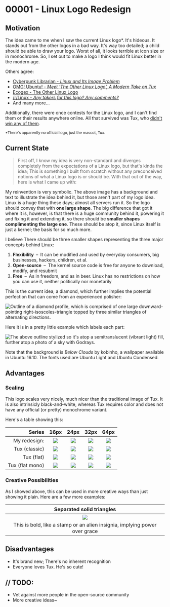
00001 - Linux Logo Redesign
===========================

Motivation
----------

The idea came to me when I saw the current Linux logo*. It's hideous. It stands out from the other logos in a bad way. It's way too detailed; a child should be able to draw your logo. Worst of all, it looks terrible at icon size or in monochrome. So, I set out to make a logo I think would fit Linux better in the modern age.

Others agree:

 - [Cyberpunk Librarian - _Linux and Its Image Problem_](http://cyberpunklibrarian.com/linux-and-its-image-problem/)
 - [OMG! Ubuntu! - _Meet ‘The Other Linux Logo’, A Modern Take on Tux_](http://www.omgubuntu.co.uk/2016/10/alternative-tux-logo)
 - [Ecogex - The Other Linux Logo](http://ecogex.com/the-other-linux-logo/)
 - [/r/Linux - _Any takers for this logo? Any comments?_](https://www.reddit.com/r/linux/comments/4emzy4/any_takers_for_this_logo_any_comments/)
 - And many more...

Additionally, there were once contests for the Linux logo, and I can't find them or their results anywhere online. All that survived was Tux, who [didn't win any of them](https://en.wikipedia.org/wiki/Tux#Origins).

<sup>*There's apparently no official logo, just the mascot, Tux.</sup>


Current State
-------------

> First off, I know my idea is very non-standard and diverges completely from the expectations of a Linux logo, but that's kinda the idea; This is something I built from scratch without any preconceived notions of what a Linux logo is or should be. With that out of the way, here is what I came up with:

My reinvention is very symbolic. The above image has a background and text to illustrate the idea behind it, but those aren't part of my logo idea.
Linux is a huge thing these days; almost all servers run it.  So the logo should convey that with **one large shape**.
The big difference that got it where it is, however, is that there is a huge community behind it, powering it and fixing it and extending it, so there should be **smaller shapes complimenting the large one**. These should be atop it, since Linux itself is just a kernel; the basis for so much more.

I believe There should be three smaller shapes representing the three major concepts behind Linux:

 1. **Flexibility**&ensp;&ndash;&ensp;It can be modified and used by everyday consumers, big businesses, hackers, children, et al.
 2. **Open-source**&ensp;&ndash;&ensp;The kernel source code is free for anyone to download, modify, and resubmit
 3. **Free**&ensp;&ndash;&ensp;As in freedom, and as in beer. Linux has no restrictions on how you can use it, neither politically nor monetarily

This is the current idea; a diamond, which further implies the potential perfection that can come from an experienced polisher:

![Outline of a diamond profile, which is comprised of one large downward-pointing right-isoscoles-triangle topped by three similar triangles of alternating directions.](https://i.imgur.com/WUF65mN.png)

Here it is in a pretty little example which labels each part:

![The above outline stylized so it's atop a semitranslucent (vibrant light) fill, further atop a photo of a sky with Godrays.](https://i.imgur.com/6X5XRqq.jpg)

Note that the background is _Below Clouds_ by kobinho, a wallpaper available in Ubuntu 16.10. The fonts used are Ubuntu Light and Ubuntu Condensed.


Advantages
----------

### Scaling

This logo scales very nicely, much nicer than the traditional image of Tux. It is also intrinsicly black-and-white, whereas Tux requires color and does not have any official (or pretty) monochrome variant.

Here's a table showing this:

|          Series | 16px  | 24px  | 32px  | 64px  |
| --------------: | :---: | :---: | :---: | :---: |
|    My redesign: | ![](https://i.imgur.com/9gPe3EG.png) | ![](https://i.imgur.com/sg0r4ly.png) | ![](https://i.imgur.com/dyNcZ04.png) | ![](https://i.imgur.com/7tMz1K8.png) |
|   Tux (classic) | ![](https://i.imgur.com/ndSvY51.png) | ![](https://i.imgur.com/rTwUhfy.png) | ![](https://i.imgur.com/Xr05GGW.png) | ![](https://i.imgur.com/1BRUVJh.png) |
|      Tux (flat) | ![](https://i.imgur.com/or4ykeb.png) | ![](https://i.imgur.com/NLbczXm.png) | ![](https://i.imgur.com/wN7jzfp.png) | ![](https://i.imgur.com/lBImrhN.png) |
| Tux (flat mono) | ![](https://i.imgur.com/p8pIA6k.png) | ![](https://i.imgur.com/7TidoxU.png) | ![](https://i.imgur.com/UPsvhKs.png) | ![](https://i.imgur.com/TuE9uiI.png) |


### Creative Possibilities

As I showed above, this can be used in more creative ways than just showing it plain. Here are a few more examples:

|      Separated solid triangles       |
| :----------------------------------: |
| ![](https://i.imgur.com/ubHmUN1.png) |
| This is bold, like a stamp or an alien insignia, implying power over grace |

Disadvantages
-------------

 - It's brand new; There's no inherent recognition
 - Everyone loves Tux. He's so cute!


// TODO:
--------

 - Vet against more people in the open-source community
 - More creative ideas~
